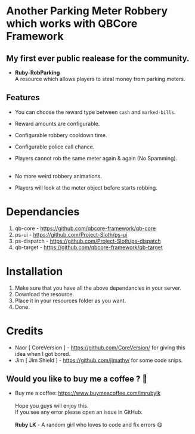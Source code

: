 # Another Parking Meter Robbery which works with QBCore Framework
## My first ever <strong>public realease</strong> for the community.
- <strong> Ruby-RobParking </strong> <br>
A resource which allows players to steal money from parking meters.

## Features
- You can choose the reward type between `cash` and `marked-bills`.<br>
- Reward amounts are configurable. <br>
- Configurable robbery cooldown time. <br>
- Configurable police call chance. <br>
- Players cannot rob the same meter again & again (No Spamming). <br> <br>

- No more weird robbery animations. <br>
- Players will look at the meter object before starts robbing.

# Dependancies #
01. qb-core - https://github.com/qbcore-framework/qb-core <br>
02. ps-ui - https://github.com/Project-Sloth/ps-ui <br>
03. ps-dispatch - https://github.com/Project-Sloth/ps-dispatch <br>
04. qb-target - https://github.com/qbcore-framework/qb-target


# Installation
01. Make sure that you have all the above dependancies in your server.
02. Download the resource.
03. Place it in your resources folder as you want.
04. Done.

# Credits
- Naor [ CoreVersion ] - https://github.com/CoreVersion/ for giving this idea when I got bored.
- Jim [ Jim Shield ] - https://github.com/jimathy/ for some code snips.

## Would you like to buy me a coffee ? 🤭
- Buy me a coffee: https://www.buymeacoffee.com/imrubylk
<br> <br>
Hope you guys will enjoy this.<br>If you see any error please open an issue in GitHub.<br><br>
<strong>Ruby LK</strong> - A random girl who loves to code and fix errors 😋